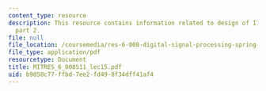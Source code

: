 ```yaml
---
content_type: resource
description: This resource contains information related to design of IIR digital filters,
  part 2.
file: null
file_location: /coursemedia/res-6-008-digital-signal-processing-spring-2011/b9850c77ffbd7ee2fd498f34dff41af4_MITRES_6_008S11_lec15.pdf
file_type: application/pdf
resourcetype: Document
title: MITRES_6_008S11_lec15.pdf
uid: b9850c77-ffbd-7ee2-fd49-8f34dff41af4
---
```

